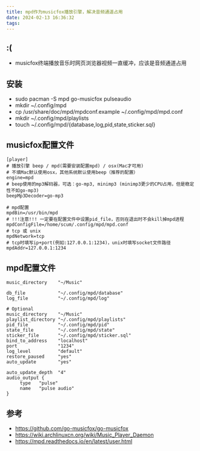 ```yaml
---
title: mpd作为musicfox播放引擎，解决音频通道占用
date: 2024-02-13 16:36:32
tags:
---
```

## :(
* musicfox终端播放音乐时网页浏览器视频一直缓冲，应该是音频通道占用 
## 安装
* sudo pacman -S mpd go-musicfox pulseaudio
* mkdir ~/.config/mpd
* cp /usr/share/doc/mpd/mpdconf.example ~/.config/mpd/mpd.conf
* mkdir ~/.config/mpd/playlists
* touch ~/.config/mpd/{database,log,pid,state,sticker.sql}
## musicfox配置文件
```
[player]
# 播放引擎 beep / mpd(需要安装配置mpd) / osx(Mac才可用)
# 不填Mac默认使用osx，其他系统默认使用beep（推荐的配置）
engine=mpd
# beep使用的mp3解码器，可选：go-mp3, minimp3 (minimp3更少的CPU占用，但是稳定性不如go-mp3)
beepMp3Decoder=go-mp3

# mpd配置
mpdBin=/usr/bin/mpd
# !!!注意!!! 一定要在配置文件中设置pid_file，否则在退出时不会kill掉mpd进程
mpdConfigFile=/home/scum/.config/mpd/mpd.conf
# tcp 或 unix
mpdNetwork=tcp
# tcp时填写ip+port(例如:127.0.0.1:1234)，unix时填写socket文件路径
mpdAddr=127.0.0.1:1234

```
## mpd配置文件
```
music_directory	   "~/Music"

db_file            "~/.config/mpd/database"
log_file           "~/.config/mpd/log"

# Optional
music_directory    "~/Music"
playlist_directory "~/.config/mpd/playlists"
pid_file           "~/.config/mpd/pid"
state_file         "~/.config/mpd/state"
sticker_file       "~/.config/mpd/sticker.sql"
bind_to_address    "localhost"
port 	           "1234"
log_level          "default"
restore_paused     "yes"
auto_update        "yes"

auto_update_depth  "4"
audio_output {
     type	"pulse"
     name 	"pulse audio"
}

```
## 参考
* https://github.com/go-musicfox/go-musicfox
* https://wiki.archlinuxcn.org/wiki/Music_Player_Daemon
* https://mpd.readthedocs.io/en/latest/user.html

